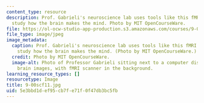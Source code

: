 ```yaml
---
content_type: resource
description: Prof. Gabrieli's neuroscience lab uses tools like this fMRI scanner to
  study how the brain makes the mind. Photo by MIT OpenCourseWare.
file: https://ol-ocw-studio-app-production.s3.amazonaws.com/courses/9-00sc-introduction-to-psychology-fall-2011/5e3bbd1def95cb7fe71f0f47db3bc5fb_9-00scf11.jpg
file_type: image/jpeg
image_metadata:
  caption: Prof. Gabrieli's neuroscience lab uses tools like this fMRI scanner to
    study how the brain makes the mind. (Photo by MIT OpenCourseWare.)
  credit: Photo by MIT OpenCourseWare.
  image-alt: Photo of Professor Gabrieli sitting next to a computer display of human
    brain images, with fMRI scanner in the background.
learning_resource_types: []
resourcetype: Image
title: 9-00scf11.jpg
uid: 5e3bbd1d-ef95-cb7f-e71f-0f47db3bc5fb
---
```

